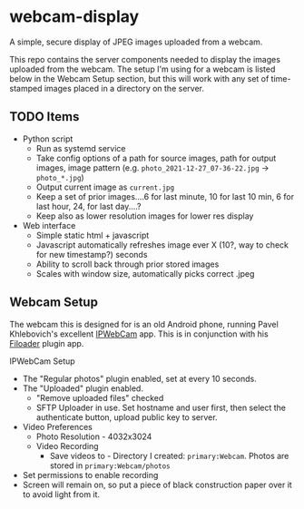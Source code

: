 # webcam-display
A simple, secure display of JPEG images uploaded from a webcam.

This repo contains the server components needed to display the images uploaded from the webcam. The setup I'm using for
a webcam is listed below in the Webcam Setup section, but this will work with any set of time-stamped images placed in 
a directory on the server.

## TODO Items

*   Python script
    *   Run as systemd service
    *   Take config options of a path for source images, path for output images, image pattern 
        (e.g. `photo_2021-12-27_07-36-22.jpg` -> `photo_*.jpg`)
    *   Output current image as `current.jpg`
    *   Keep a set of prior images....6 for last minute, 10 for last 10 min, 6 for last hour, 24, for last day....?
    *   Keep also as lower resolution images for lower res display
*   Web interface
    *   Simple static html + javascript 
    *   Javascript automatically refreshes image ever X (10?, way to check for new timestamp?) seconds
    *   Ability to scroll back through prior stored images
    *   Scales with window size, automatically picks correct .jpeg

## Webcam Setup

The webcam this is designed for is an old Android phone, running Pavel Khlebovich's excellent 
[IPWebCam](https://play.google.com/store/apps/details?id=com.pas.webcam&hl=en_US&gl=US) app. This is in conjunction 
with his [Filoader](https://play.google.com/store/apps/details?id=com.pas.ipwebcamftp&hl=en_US&gl=US) plugin app.

IPWebCam Setup

*   The "Regular photos" plugin enabled, set at every 10 seconds.
*   The "Uploaded" plugin enabled.
    *   "Remove uploaded files" checked
    *   SFTP Uploader in use. Set hostname and user first, then select the authenticate button, upload public key to
        server.
*   Video Preferences
    *   Photo Resolution - 4032x3024
    *   Video Recording
        *   Save videos to - Directory I created: `primary:Webcam`.  Photos are stored in `primary:Webcam/photos`
*   Set permissions to enable recording
*   Screen will remain on, so put a piece of black construction paper over it to avoid light from it.


